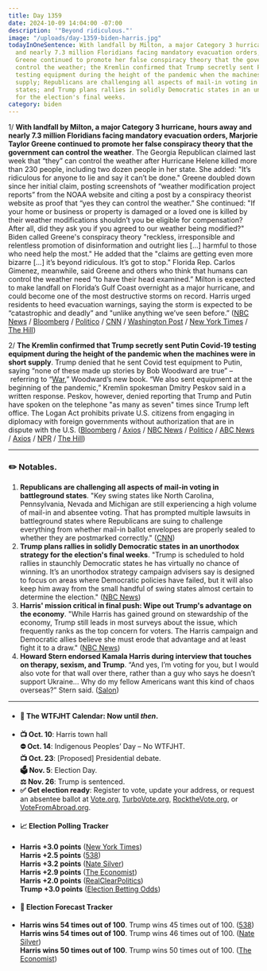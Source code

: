 ```yaml
---
title: Day 1359
date: 2024-10-09 14:04:00 -07:00
description: '"Beyond ridiculous."'
image: "/uploads/day-1359-biden-harris.jpg"
todayInOneSentence: With landfall by Milton, a major Category 3 hurricane, hours away
  and nearly 7.3 million Floridians facing mandatory evacuation orders, Marjorie Taylor
  Greene continued to promote her false conspiracy theory that the government can
  control the weather; the Kremlin confirmed that Trump secretly sent Putin Covid-19
  testing equipment during the height of the pandemic when the machines were in short
  supply; Republicans are challenging all aspects of mail-in voting in battleground
  states; and Trump plans rallies in solidly Democratic states in an unorthodox strategy
  for the election's final weeks.
category: biden
---
```


1/ **With landfall by Milton, a major Category 3 hurricane, hours away and nearly 7.3 million Floridians facing mandatory evacuation orders, Marjorie Taylor Greene continued to promote her false conspiracy theory that the government can control the weather**. The Georgia Republican claimed last week that “they” can control the weather after Hurricane Helene killed more than 230 people, including two dozen people in her state. She added: "It’s ridiculous for anyone to lie and say it can’t be done." Greene doubled down since her initial claim, posting screenshots of “weather modification project reports” from the NOAA website and citing a post by a conspiracy theorist website as proof that “yes they can control the weather.” She continued: "If your home or business or property is damaged or a loved one is killed by their weather modifications shouldn’t you be eligible for compensation? After all, did they ask you if you agreed to our weather being modified?" Biden called Greene's conspiracy theory "reckless, irresponsible and relentless promotion of disinformation and outright lies [...] harmful to those who need help the most." He added that the "claims are getting even more bizarre [...] it’s beyond ridiculous. It’s got to stop." Florida Rep. Carlos Gimenez, meanwhile, said Greene and others who think that humans can control the weather need “to have their head examined.” Milton is expected to make landfall on Florida’s Gulf Coast overnight as a major hurricane, and could become one of the most destructive storms on record. Harris urged residents to heed evacuation warnings, saying the storm is expected to be “catastrophic and deadly” and "unlike anything we’ve seen before.” ([NBC News](https://www.nbcnews.com/politics/white-house/biden-shoots-marjorie-taylor-greenes-ridiculous-conspiracy-theory-cont-rcna174710) / [Bloomberg](https://www.bloomberg.com/news/articles/2024-10-09/biden-says-trump-spreading-outright-lies-as-milton-nears-coast) / [Politico](https://www.politico.com/news/2024/10/09/florida-mtg-weather-posts-00183016) / [CNN](https://www.cnn.com/weather/live-news/hurricane-milton-florida-10-09-24/index.html) / [Washington Post](https://www.washingtonpost.com/weather/2024/10/09/hurricane-milton-florida-landfall-live-updates/) / [New York Times](https://www.nytimes.com/live/2024/10/09/us/hurricane-milton-florida) / [The Hill](https://thehill.com/homenews/administration/4924246-biden-rips-beyond-ridiculous-hurricane-claims-from-greene/))

2/ **The Kremlin confirmed that Trump secretly sent Putin Covid-19 testing equipment during the height of the pandemic when the machines were in short supply**. Trump denied that he sent Covid test equipment to Putin, saying “none of these made up stories by Bob Woodward are true” – referring to “[War](https://amzn.to/3zJc4ki),” Woodward’s new book. “We also sent equipment at the beginning of the pandemic,” Kremlin spokesman Dmitry Peskov said in a written response. Peskov, however, denied reporting that Trump and Putin have spoken on the telephone "as many as seven" times since Trump left office. The Logan Act prohibits private U.S. citizens from engaging in diplomacy with foreign governments without authorization that are in dispute with the U.S. ([Bloomberg](https://www.bloomberg.com/news/articles/2024-10-09/kremlin-confirms-trump-sent-putin-covid-tests-while-president) / [Axios](https://www.axios.com/2024/10/09/trump-putin-covid-testing-equipment-kremlin) / [NBC News](https://www.nbcnews.com/news/world/donald-trump-vladimir-putin-covid-testing-devices-phone-calls-kremlin-rcna174632) / [Politico](https://www.politico.eu/article/kremlin-confirms-donald-trump-covid-test-vladimir-putin-president-russia-us-abbott-point/) / [ABC News](https://abcnews.go.com/US/trump-disputes-report-president-secretly-putin-covid-19/story?id=114601871) / [Axios](https://www.axios.com/2024/10/09/logan-act-trump-putin-calls-explained) / [NPR](https://www.npr.org/2024/10/08/nx-s1-5146501/trump-putin-covid-tests) / [The Hill](https://thehill.com/policy/international/4923741-trump-putin-covid-testing/))

---

### ✏️ Notables.

1. **Republicans are challenging all aspects of mail-in voting in battleground states**. "Key swing states like North Carolina, Pennsylvania, Nevada and Michigan are still experiencing a high volume of mail-in and absentee voting. That has prompted multiple lawsuits in battleground states where Republicans are suing to challenge everything from whether mail-in ballot envelopes are properly sealed to whether they are postmarked correctly." ([CNN](https://www.cnn.com/2024/10/08/politics/mail-in-ballot-republican-lawsuits-battleground-states/index.html))
2. **Trump plans rallies in solidly Democratic states in an unorthodox strategy for the election's final weeks**. "Trump is scheduled to hold rallies in staunchly Democratic states he has virtually no chance of winning. It’s an unorthodox strategy campaign advisers say is designed to focus on areas where Democratic policies have failed, but it will also keep him away from the small handful of swing states almost certain to determine the election." ([NBC News](https://www.nbcnews.com/politics/2024-election/trump-rallies-solidly-democratic-states-unorthodox-strategy-rcna174674))
3. **Harris' mission critical in final push: Wipe out Trump's advantage on the economy**. "While Harris has gained ground on stewardship of the economy, Trump still leads in most surveys about the issue, which frequently ranks as the top concern for voters. The Harris campaign and Democratic allies believe she must erode that advantage and at least fight it to a draw." ([NBC News](https://www.nbcnews.com/politics/2024-election/kamala-harris-final-push-economy-donald-trump-polling-rcna174277))
4. **Howard Stern endorsed Kamala Harris during interview that touches on therapy, sexism, and Trump**. “And yes, I’m voting for you, but I would also vote for that wall over there, rather than a guy who says he doesn’t support Ukraine... Why do my fellow Americans want this kind of chaos overseas?” Stern said. ([Salon](https://www.salon.com/2024/10/08/howard-stern-endorses-kamala-harris-during-interview-that-touches-on-therapy-sexism-and/))

---

* #### 📅 The WTFJHT Calendar: Now until *then*. 
* **📺 Oct. 10**: Harris town hall \
**⛔️ Oct. 14**: Indigenous Peoples’ Day – No WTFJHT. \
**📺 Oct. 23**: [Proposed] Presidential debate. \
**🗳️ Nov. 5**: Election Day. \
**⚖️ Nov. 26**: Trump is sentenced. 
* **✅ Get election ready**: Register to vote, update your address, or request an absentee ballot at [Vote.org](https://www.vote.org/), [TurboVote.org](https://turbovote.org/), [RocktheVote.org](https://www.rockthevote.org/), or [VoteFromAbroad.org](https://www.votefromabroad.org/).
* #### 📈 Election Polling Tracker
* **Harris +3.0 points** ([New York Times](https://www.nytimes.com/interactive/2024/us/elections/polls-president.html)) \
**Harris +2.5 points** ([538](https://projects.fivethirtyeight.com/polls/president-general/2024/national/)) \
**Harris +3.2 points** ([Nate Silver](https://www.natesilver.net/p/nate-silver-2024-president-election-polls-model)) \
**Harris +2.9 points** ([The Economist](https://www.economist.com/interactive/us-2024-election/trump-harris-polls)) \
**Harris +2.0 points** ([RealClearPolitics](https://www.realclearpolling.com/polls/president/general/2024/trump-vs-harris)) \
**Trump +3.0 points** ([Election Betting Odds](https://www.electionbettingodds.com/))
* #### 🔮 Election Forecast Tracker
* **Harris wins 54 times out of 100**. Trump wins 45 times out of 100. ([538](https://projects.fivethirtyeight.com/2024-election-forecast/)) \
**Harris wins 54 times out of 100**. Trump wins 46 times out of 100. ([Nate Silver](https://www.natesilver.net/p/nate-silver-2024-president-election-polls-model)) \
**Harris wins 50 times out of 100**. Trump wins 50 times out of 100. ([The Economist](https://www.economist.com/interactive/us-2024-election/prediction-model/president/))



